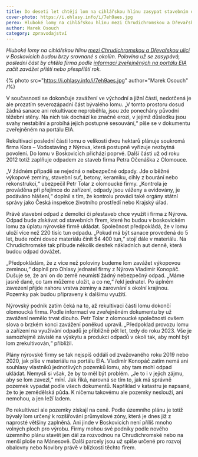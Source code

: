 ```yaml
---
title: Do deseti let chtějí lom na cihlářskou hlínu zasypat stavebním odpadem
cover-photo: https://i.ohlasy.info/i/7eh9aes.jpg
perex: Hluboké lomy na cihlářskou hlínu mezi Chrudichromskou a Dřevařskou ulicí v Boskovicích budou brzy srovnané s okolím.
author: Marek Osouch
category: zpravodajství
---
```


*Hluboké lomy na cihlářskou hlínu [mezi Chrudichromskou a Dřevařskou ulicí](https://en.mapy.cz/s/2VLLN) v Boskovicích budou brzy srovnané s okolím. Polovina už se zasypává, poslední část by chtěla firma podle [informací zveřejněných na portálu EIA](https://portal.cenia.cz/eiasea/detail/EIA_JHM1444) začít zavážet příští nebo přespříští rok.*

{% photo src="https://i.ohlasy.info/i/7eh9aes.jpg" author="Marek Osouch" /%}

V současnosti se dokončuje zavážení ve východní a jižní části, nedotčená je ale prozatím severozápadní část bývalého lomu. „V tomto prostoru dosud žádná sanace ani rekultivace neproběhla, jsou zde ponechány původní těžební stěny. Na nich tak dochází ke značné erozi, v jejímž důsledku jsou svahy nestabilní a probíhá jejich postupné sesouvání,“ píše se v dokumentu zveřejněném na portálu EIA.

Rekultivaci poslední části lomu o velikosti dvou hektarů plánuje soukromá firma Kora – Vodostaving z Nýrova, která postupně vyřizuje nezbytná povolení. Do lomu v Boskovicích přichází poprvé. Další části už od roku 2012 totiž zaplňuje odpadem ze staveb firma Petra Očenáška z Olomouce.

„V žádném případě se nejedná o nebezpečné odpady. Jde o běžné výkopové zeminy, stavební suť, betony, keramiku, cihly z bourání nebo rekonstrukcí,“ ubezpečil Petr Tolar z olomoucké firmy. „Kontrola je prováděna při přejímce do zařízení, odpady jsou váženy a evidovány, je podáváno hlášení,“ doplnil s tím, že kontrolu provádí také orgány státní správy jako Česká inspekce životního prostředí nebo Krajský úřad.

Právě stavební odpad z demolicí či přestaveb chce využít i firma z Nýrova. Odpad bude získávat od stavebních firem, které ho budou v boskovickém lomu za úplatu nýrovské firmě ukládat. Společnost předpokládá, že v lomu uloží více než 220 tisíc tun odpadu. „Pokud má být sanace provedená do 5 let, bude roční dovoz materiálu činit 54 400 tun,“ stojí dále v materiálu. Na Chrudichromské tak přibude několik desítek nákladních aut denně, která budou odpad dovážet.

„Předpokládám, že z více než poloviny budeme lom zavážet výkopovou zeminou,“ doplnil pro Ohlasy jednatel firmy z Nýrova Vladimír Konopáč. Dušuje se, že ani on do země neumístí žádný nebezpečný odpad. „Máme jasně dané, co tam můžeme uložit, a co ne,“ řekl jednatel. Po úplném zavezení přijde nahoru vrstva zeminy a zarovnání s okolní krajinou. Pozemky pak budou připraveny k dalšímu využití.

Nýrovský podnik zatím čeká na to, až rekultivaci části lomu dokončí olomoucká firma. Podle informací ve zveřejněném dokumentu by už zavážení nemělo trvat dlouho. Petr Tolar z olomoucké společnosti ovšem slova o brzkém konci zavážení poněkud upravil. „Předpoklad provozu lomu a zařízení na využívání odpadů je přibližně pět let, tedy do roku 2023. Vše je samozřejmě závislé na výskytu a produkci odpadů v okolí tak, aby mohl být lom zrekultivován,“ přiblížil. 

Plány nýrovské firmy se tak nejspíš oddálí od zvažovaného roku 2019 nebo 2020, jak píše v materiálu na portálu EIA. Vladimír Konopáč zatím nemá ani souhlasy vlastníků jednotlivých pozemků lomu, aby tam mohl odpad ukládat. Nemyslí si však, že by to měl být problém. „Je to i v jejich zájmu, aby se lom zavezl,“ míní. Jak říká, narovná se tím to, jak má správně pozemek vypadat podle všech dokumentů. Například v katastru je napsané, že to je zemědělská půda. K ničemu takovému ale pozemky neslouží, ani nemohou, a jen leží ladem. 

Po rekultivaci ale pozemky získají na ceně. Podle územního plánu je totiž bývalý lom určený k rozšiřování průmyslové zóny, která je dnes již z naprosté většiny zaplněná. Ani jinde v Boskovicích není příliš mnoho volných ploch pro výrobu. Firmy mohou své podniky podle nového územního plánu stavět jen dál za rozvodnou na Chrudichromské nebo na menší ploše na Mánesově. Další parcely jsou už spíše určené pro rozvoj obalovny nebo Novibry právě v blízkosti těchto firem.
